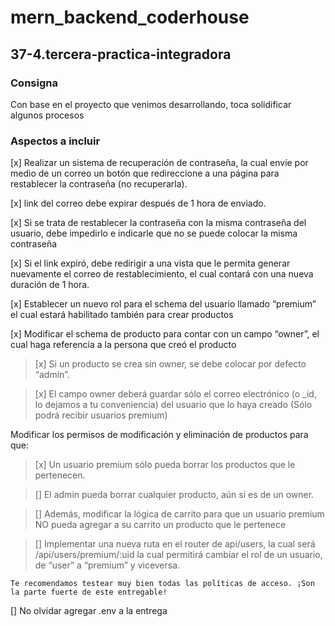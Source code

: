 # mern_backend_coderhouse

## 37-4.tercera-practica-integradora
### Consigna

Con base en el proyecto que venimos desarrollando, toca solidificar algunos procesos
### Aspectos a incluir
[x] Realizar un sistema de recuperación de contraseña, la cual envíe por medio de un correo un botón que redireccione a una página para restablecer la contraseña (no recuperarla).

[x] link del correo debe expirar después de 1 hora de enviado.

[x] Si se trata de restablecer la contraseña con la misma contraseña del usuario, debe impedirlo e indicarle que no se puede colocar la misma contraseña

[x] Si el link expiró, debe redirigir a una vista que le permita generar nuevamente el correo de restablecimiento, el cual contará con una nueva duración de 1 hora.

[x] Establecer un nuevo rol para el schema del usuario llamado “premium” el cual estará habilitado también para crear productos

[x] Modificar el schema de producto para contar con un campo “owner”, el cual haga referencia a la persona que creó el producto
> [x] Si un producto se crea sin owner, se debe colocar por defecto “admin”.

> [x] El campo owner deberá guardar sólo el correo electrónico (o _id, lo dejamos a tu conveniencia) del usuario que lo haya creado (Sólo podrá recibir usuarios premium)

Modificar los permisos de modificación y eliminación de productos para que:

> [x] Un usuario premium sólo pueda borrar los productos que le pertenecen.

> [] El admin pueda borrar cualquier producto, aún si es de un owner.

> [] Además, modificar la lógica de carrito para que un usuario premium NO pueda agregar a su carrito un producto que le pertenece

> [] Implementar una nueva ruta en el router de api/users, la cual será /api/users/premium/:uid  la cual permitirá cambiar el rol de un usuario, de “user” a “premium” y viceversa.

`Te recomendamos testear muy bien todas las políticas de acceso. ¡Son la parte fuerte de este entregable!`

[] No olvidar agregar .env a la entrega